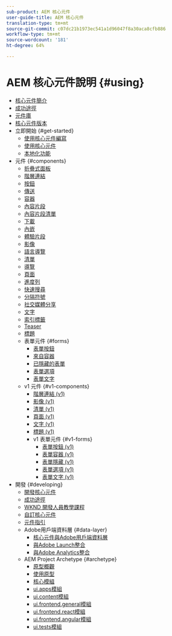 ```yaml
---
sub-product: AEM 核心元件
user-guide-title: AEM 核心元件
translation-type: tm+mt
source-git-commit: c07dc21b1973ec541a1d96047f8a30aca8cfb886
workflow-type: tm+mt
source-wordcount: '181'
ht-degree: 64%

---
```



# AEM 核心元件說明 {#using}

+ [核心元件簡介](introduction.md)
+ [成功途徑](developing/success.md)
+ [元件庫](https://adobe.com/go/aem_cmp_library)
+ [核心元件版本](versions.md)
+ 立即開始 {#get-started}
   + [使用核心元件編寫](get-started/authoring.md)
   + [使用核心元件](get-started/using.md)
   + [本地化功能](get-started/localization.md)
+ 元件 {#components}
   + [折疊式面板](components/accordion.md)
   + [階層連結](components/breadcrumb.md)
   + [按鈕](components/button.md)
   + [傳送](components/carousel.md)
   + [容器](components/container.md)
   + [內容片段](components/content-fragment-component.md)
   + [內容片段清單](components/content-fragment-list.md)
   + [下載](components/download.md)
   + [內嵌](components/embed.md)
   + [體驗片段](components/experience-fragment.md)
   + [影像](components/image.md)
   + [語言導覽](components/language-navigation.md)
   + [清單](components/list.md)
   + [導覽](components/navigation.md)
   + [頁面](components/page.md)
   + [進度列](components/progress-bar.md)
   + [快速搜尋](components/quick-search.md)
   + [分隔符號](components/separator.md)
   + [社交媒體分享](components/sharing.md)
   + [文字](components/text.md)
   + [索引標籤](components/tabs.md)
   + [Teaser](components/teaser.md)
   + [標題](components/title.md)
   + 表單元件 {#forms}
      + [表單按鈕](components/forms/form-button.md)
      + [來自容器](components/forms/form-container.md)
      + [已隱藏的表單](components/forms/form-hidden.md)
      + [表單選項](components/forms/form-options.md)
      + [表單文字](components/forms/form-text.md)
   + v1 元件 {#v1-components}
      + [階層連結 (v1)](components/v1/breadcrumb-v1.md)
      + [影像 (v1)](components/v1/image-v1.md)
      + [清單 (v1)](components/v1/list-v1.md)
      + [頁面 (v1)](components/v1/page-v1.md)
      + [文字 (v1)](components/v1/text-v1.md)
      + [標題 (v1)](components/v1/title-v1.md)
      + v1 表單元件 {#v1-forms}
         + [表單按鈕 (v1)](components/v1/form-button-v1.md)
         + [表單容器 (v1)](components/v1/form-container-v1.md)
         + [表單隱藏 (v1)](components/v1/form-hidden-v1.md)
         + [表單選項 (v1)](components/v1/form-options-v1.md)
         + [表單文字 (v1)](components/v1/form-text-v1.md)
+ 開發 {#developing}
   + [開發核心元件](developing/overview.md)
   + [成功途徑](developing/success.md)
   + [WKND 開發人員教學課程](https://docs.adobe.com/content/help/en/experience-manager-learn/getting-started-wknd-tutorial-develop/overview.html)
   + [自訂核心元件](developing/customizing.md)
   + [元件指引](developing/guidelines.md)
   + Adobe用戶端資料層 {#data-layer}
      + [核心元件與Adobe用戶端資料層](developing/data-layer/overview.md)
      + [與Adobe Launch整合](developing/data-layer/launch-integration.md)
      + [與Adobe Analytics整合](developing/data-layer/analytics-integration.md)
   + AEM Project Archetype {#archetype}
      + [原型概觀](developing/archetype/overview.md)
      + [使用原型](developing/archetype/using.md)
      + [核心模組](developing/archetype/core.md)
      + [ui.apps模組](developing/archetype/uiapps.md)
      + [ui.content模組](developing/archetype/uicontent.md)
      + [ui.frontend.general模組](developing/archetype/uifrontend.md)
      + [ui.frontend.react模組](developing/archetype/uifrontend-react.md)
      + [ui.frontend.angular模組](developing/archetype/uifrontend-angular.md)
      + [ui.tests模組](developing/archetype/uitests.md)
